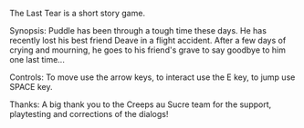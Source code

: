 The Last Tear is a short story game.

Synopsis:
Puddle has been through a tough time these days. He has recently lost his best friend Deave in a flight accident. After a few days of crying and mourning, he goes to his friend's grave to say goodbye to him one last time...

Controls:
To move use the arrow keys, to interact use the E key, to jump use SPACE key.

Thanks:
A big thank you to the Creeps au Sucre team for the support, playtesting and corrections of the dialogs!